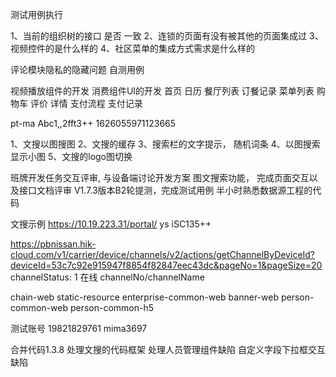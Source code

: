 测试用例执行

1、当前的组织树的接口 是否 一致
2、连锁的页面有没有被其他的页面集成过
3、视频控件的是什么样的
4、社区菜单的集成方式需求是什么样的

评论模块隐私的隐藏问题
自测用例

视频播放组件的开发
消费组件UI的开发
首页
日历
餐厅列表
订餐记录
菜单列表
购物车
评价
详情
支付流程
支付记录


pt-ma
Abc1,,2fft3++
1626055971123665

1、文搜以图搜图
2、文搜的缓存
3、搜索栏的文字提示， 随机词条
4、以图搜索显示小图
5、文搜的logo图切换


班牌开发任务交互评审, 与设备端讨论开发方案
图文搜索功能， 完成页面交互以及接口文档评审
V1.7.3版本B2轮提测，完成测试用例
半小时熟悉数据源工程的代码

文搜示例
https://10.19.223.31/portal/
ys  iSC135++

https://pbnissan.hik-cloud.com/v1/carrier/device/channels/v2/actions/getChannelByDeviceId?deviceId=53c7c92e915947f8854f82847eec43dc&pageNo=1&pageSize=20
channelStatus: 1 在线 channelNo/channelName 

chain-web
static-resource
enterprise-common-web
banner-web
person-common-web
person-common-h5

测试账号
19821829761
mima3697

合并代码1.3.8
处理文搜的代码框架
处理人员管理组件缺陷
自定义字段下拉框交互缺陷